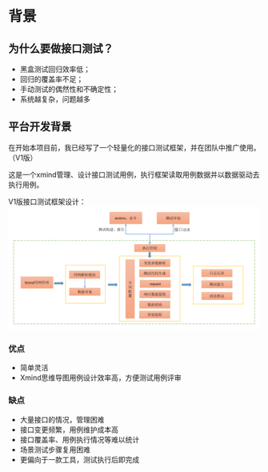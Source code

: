 # 背景

## 为什么要做接口测试？
- 黑盒测试回归效率低；
- 回归的覆盖率不足；
- 手动测试的偶然性和不确定性；
- 系统越复杂，问题越多

## 平台开发背景
在开始本项目前，我已经写了一个轻量化的接口测试框架，并在团队中推广使用。（V1版）

这是一个xmind管理、设计接口测试用例，执行框架读取用例数据并以数据驱动去执行用例。

V1版接口测试框架设计：
![An image](./api_test_framework_v1.png)

### 优点
- 简单灵活
- Xmind思维导图用例设计效率高，方便测试用例评审

### 缺点
- 大量接口的情况，管理困难
- 接口变更频繁，用例维护成本高
- 接口覆盖率、用例执行情况等难以统计
- 场景测试步骤复用困难
- 更偏向于一款工具，测试执行后即完成
